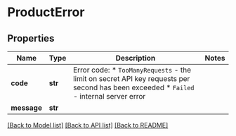 # ProductError

## Properties
Name | Type | Description | Notes
------------ | ------------- | ------------- | -------------
**code** | **str** | Error code:  * `TooManyRequests` - the limit on secret API key requests per second has been exceeded  * `Failed` - internal server error  | 
**message** | **str** |  | 

[[Back to Model list]](../README.md#documentation-for-models) [[Back to API list]](../README.md#documentation-for-api-endpoints) [[Back to README]](../README.md)

